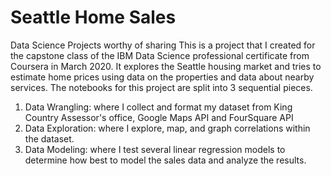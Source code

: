 # Seattle Home Sales
Data Science Projects worthy of sharing
This is a project that I created for the capstone class of the IBM Data Science professional certificate from Coursera in March 2020.  It explores the Seattle housing market and tries to estimate home prices using data on the properties and data about nearby services. 
The notebooks for this project are split into 3 sequential pieces.
1. Data Wrangling: where I collect and format my dataset from King Country Assessor's office, Google Maps API and FourSquare API
2. Data Exploration: where I explore, map, and graph correlations within the dataset.
3. Data Modeling: where I test several linear regression models to determine how best to model the sales data and analyze the results.
